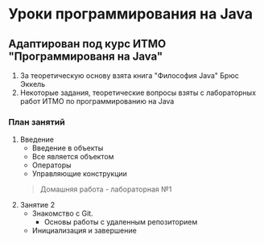 # Уроки программирования на Java
## Адаптирован под курс ИТМО "Программированя на Java"
1. За теоретическую основу взята книга "Философия Java" Брюс Эккель
2. Некоторые задания, теоретические вопросы взяты с лабораторных работ ИТМО по программированию на Java

### План занятий
1. Введение
    + Введение в объекты
    + Все является объектом
    + Операторы
    + Управляющие конструкции
    > Домашняя работа - лабораторная №1
2. Занятие 2
    + Знакомство с Git.
        + Основы работы с удаленным репозиторием
    + Инициализация и завершение
   